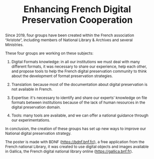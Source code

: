 ---
abstract: "Since 2019, four groups have been created within the French association
  “Aristote”, including members of National Library & Archives and several Ministries.
  \n\nThese four groups are working on these subjects: \n\n1. Digital Formats knowledge:
  in all our institutions we must deal with many different formats, it was necessary
  to share our experience, help each other, and propose tools to help the French digital
  preservation community to think about the development of format preservation strategies.\n\n2.
  Translation: because most of the documentation about digital preservation is not
  available in French.\n\n3. Expertise: it's necessary to identify and share our experts’
  knowledge on file formats between institutions because of the lack of human resources
  in the digital preservation domain.\n\n4. Tools: many tools are available, and we
  can offer a national guidance through our experimentations.\n\nIn conclusion, the
  creation of these groups has set up new ways to improve our National digital preservation
  strategy.\n\nThe poster is made with BDNF (https://bdnf.bnf.fr/), a free application
  from the French national Library, it was created to use digital objects and images
  available in Gallica, the French digital national library online (https://gallica.bnf.fr).\n"
creators:
- Yannick Grandcolas
- Lorène Bechard
- Marion Humbert
- Martine Sin Blima-Barru
- Emeline Levasseur
date: null
document_url: https://services.phaidra.univie.ac.at/api/object/o:1424941/download
grand_parent: iPRES
institutions:
- BIBLIOTHEQUE NATIONALE DE FRANCE
- CINES
- Archives de la Moselle
- Archives nationales
keywords:
- digital
- preservation
- cooperation
- formats
- expert
- translation
- tools
landing_page_url: https://phaidra.univie.ac.at/o:1424941
language: eng
layout: publication
license: CC BY 4.0 International
notes_url: null
parent: iPRES 2021
publication_type: poster
size: 392467
slides_url: null
source_name: iPRES
stream_url: null
title: Enhancing French Digital Preservation Cooperation
year: 2021
---